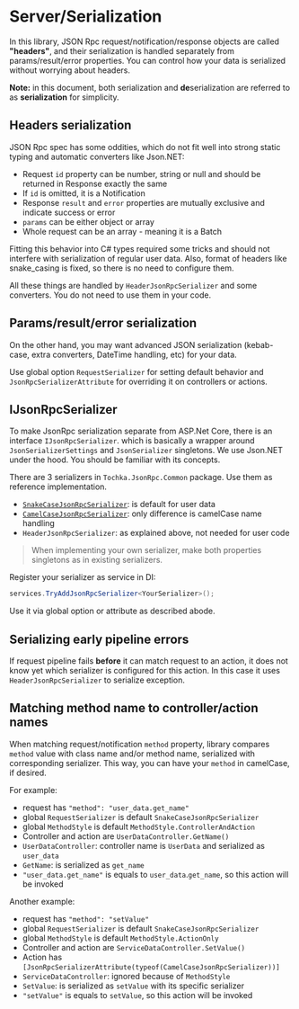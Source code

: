 # Server/Serialization

In this library, JSON Rpc request/notification/response objects are called **"headers"**, and their serialization is
handled separately from params/result/error properties. You can control how your data is serialized without worrying about headers.

**Note:** in this document, both serialization and **de**serialization are referred to as **serialization** for simplicity.

## Headers serialization

JSON Rpc spec has some oddities, which do not fit well into strong static typing and automatic converters like Json.NET:

* Request `id` property can be number, string or null and should be returned in Response exactly the same 
* If `id` is omitted, it is a Notification
* Response `result` and `error` properties are mutually exclusive and indicate success or error
* `params` can be either object or array
* Whole request can be an array - meaning it is a Batch

Fitting this behavior into C# types required some tricks and should not interfere with serialization of regular user data.
Also, format of headers like snake_casing is fixed, so there is no need to configure them.

All these things are handled by `HeaderJsonRpcSerializer` and some converters. You do not need to use them in your code.

## Params/result/error serialization

On the other hand, you may want advanced JSON serialization (kebab-case, extra converters, DateTime handling, etc) for your data.

Use global option `RequestSerializer` for setting default behavior and `JsonRpcSerializerAttribute` for overriding it on controllers or actions.

## IJsonRpcSerializer

To make JsonRpc serialization separate from ASP.Net Core, there is an interface `IJsonRpcSerializer`.
which is basically a wrapper around `JsonSerializerSettings` and `JsonSerializer` singletons.
We use Json.NET under the hood. You should be familiar with its concepts. 

There are 3 serializers in `Tochka.JsonRpc.Common` package. Use them as reference implementation.

* [`SnakeCaseJsonRpcSerializer`](https://github.com/tochka-public/Tochka.JsonRpc/blob/master/src/Tochka.JsonRpc.Common/Serializers/SnakeCaseRpcSerializer.cs): is default for user data
* [`CamelCaseJsonRpcSerializer`](https://github.com/tochka-public/Tochka.JsonRpc/blob/master/src/Tochka.JsonRpc.Common/Serializers/CamelCaseRpcSerializer.cs): only difference is camelCase name handling
* `HeaderJsonRpcSerializer`: as explained above, not needed for user code

> When implementing your own serializer, make both properties singletons as in existing serializers.

Register your serializer as service in DI:

```cs
services.TryAddJsonRpcSerializer<YourSerializer>();
```

Use it via global option or attribute as described abode.


## Serializing early pipeline errors

If request pipeline fails **before** it can match request to an action, it does not know yet which serializer is configured for this action.
In this case it uses `HeaderJsonRpcSerializer` to serialize exception.

## Matching method name to controller/action names

When matching request/notification `method` property,
library compares `method` value with class name and/or method name, serialized with corresponding serializer.
This way, you can have your `method` in camelCase, if desired.

For example:

* request has `"method": "user_data.get_name"`
* global `RequestSerializer` is default `SnakeCaseJsonRpcSerializer`
* global `MethodStyle` is default `MethodStyle.ControllerAndAction`
* Controller and action are `UserDataController.GetName()`
* `UserDataController`: controller name is `UserData` and serialized as `user_data`
* `GetName`: is serialized as `get_name`
* `"user_data.get_name"` is equals to `user_data`.`get_name`, so this action will be invoked

Another example:

* request has `"method": "setValue"`
* global `RequestSerializer` is default `SnakeCaseJsonRpcSerializer`
* global `MethodStyle` is default `MethodStyle.ActionOnly`
* Controller and action are `ServiceDataController.SetValue()`
* Action has `[JsonRpcSerializerAttribute(typeof(CamelCaseJsonRpcSerializer))]`
* `ServiceDataController`: ignored because of `MethodStyle`
* `SetValue`: is serialized as `setValue` with its specific serializer
* `"setValue"` is equals to `setValue`, so this action will be invoked
